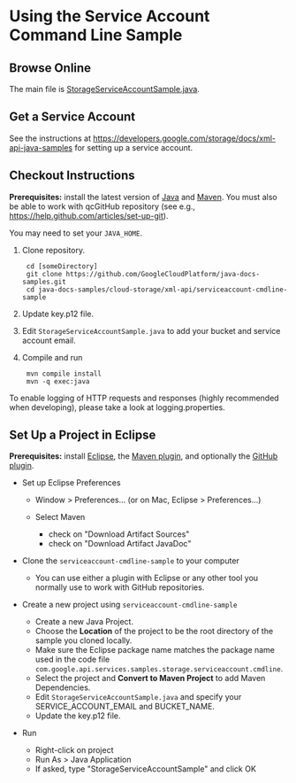 Using the Service Account Command Line Sample
==============================================================

Browse Online
--------------

The main file is [StorageServiceAccountSample.java](https://github.com/GoogleCloudPlatform/java-docs-samples/blob/master/cloud-storage/xml-api/serviceaccount-cmdline-sample/src/main/java/StorageServiceAccountSample.java).

Get a Service Account
---------------------

See the instructions at https://developers.google.com/storage/docs/xml-api-java-samples
for setting up a service account.

Checkout Instructions
---------------------

**Prerequisites:** install the latest version of [Java](http//java.com) and [Maven](http://maven.apache.org/download.html). You must also be able to work with qcGitHub repository (see e.g.,
https://help.github.com/articles/set-up-git).

You may need to set your `JAVA_HOME`.

1. Clone repository.

        cd [someDirectory]
        git clone https://github.com/GoogleCloudPlatform/java-docs-samples.git
        cd java-docs-samples/cloud-storage/xml-api/serviceaccount-cmdline-sample

2. Update key.p12 file.
3. Edit `StorageServiceAccountSample.java` to add your bucket and service account email.
4. Compile and run

        mvn compile install
        mvn -q exec:java


To enable logging of HTTP requests and responses (highly recommended when 
developing), please take a look at logging.properties.

Set Up a Project in Eclipse
---------------------------

**Prerequisites:** install [Eclipse](http://www.eclipse.org/downloads/), the [Maven plugin](http://m2eclipse.sonatype.org/installing-m2eclipse.html), and optionally the 
[GitHub plugin](http://eclipse.github.com/).

* Set up Eclipse Preferences

    * Window > Preferences... (or on Mac, Eclipse > Preferences...)
    * Select Maven

        * check on "Download Artifact Sources"
        * check on "Download Artifact JavaDoc"

* Clone the `serviceaccount-cmdline-sample` to your computer

    * You can use either a plugin with Eclipse or any other tool you normally use
to work with GitHub repositories.

* Create a new project using `serviceaccount-cmdline-sample`

    * Create a new Java Project.
    * Choose the **Location** of the project to be the root directory of the sample you cloned locally.
    * Make sure the Eclipse package name matches the package name used in the
code file `com.google.api.services.samples.storage.serviceaccount.cmdline`.
    * Select the project and **Convert to Maven Project** to add Maven Dependencies.
    * Edit `StorageServiceAccountSample.java` and specify your SERVICE_ACCOUNT_EMAIL and
BUCKET_NAME.
    * Update the key.p12 file.

* Run

    * Right-click on project
    * Run As > Java Application
    * If asked, type "StorageServiceAccountSample" and click OK
